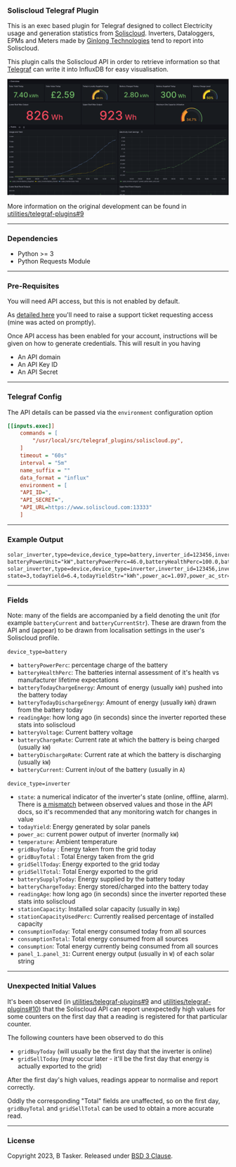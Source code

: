 ### Soliscloud Telegraf Plugin

This is an exec based plugin for Telegraf designed to collect Electricity usage and generation statistics from [Soliscloud](https://www.soliscloud.com/). Inverters, Dataloggers, EPMs and Meters made by [Ginlong Technologies](https://www.ginlong.com/) tend to report  into Soliscloud.

This plugin calls the Soliscloud API in order to retrieve information so that [Telegraf](https://github.com/influxdata/telegraf) can write it into InfluxDB for easy visualisation.

![Screenshot of Grafana dashboard showing information from my Solis inverter](screenshot/grafana.png)

More information on the original development can be found in [utilities/telegraf-plugins#9](https://projects.bentasker.co.uk/gils_projects/issue/utilities/telegraf-plugins/9.html)


----

### Dependencies

* Python >= 3
* Python Requests Module

----

### Pre-Requisites

You will need API access, but this is not enabled by default.

As [detailed here](https://solis-service.solisinverters.com/support/solutions/articles/44002212561-api-access-soliscloud) you'll need to raise a support ticket requesting access (mine was acted on promptly).

Once API access has been enabled for your account, instructions will be given on how to generate credentials. This will result in you having

* An API domain 
* An API Key ID 
* An API Secret



----

### Telegraf Config

The API details can be passed via the `environment` configuration option

```ini
[[inputs.exec]]
    commands = [
        "/usr/local/src/telegraf_plugins/soliscloud.py",
    ]
    timeout = "60s"
    interval = "5m"
    name_suffix = ""
    data_format = "influx"
    environment = [
    "API_ID=",
    "API_SECRET=",
    "API_URL=https://www.soliscloud.com:13333"    
    ]
```

----

### Example Output

```
solar_inverter,type=device,device_type=battery,inverter_id=123456,inverter_sn=78901112,station=13141516178,userId=1920212223,batteryType=1.0,influxdb_database=Systemstats,batteryState=charging batteryPowerUnit="kW",batteryPowerPerc=46.0,batteryHealthPerc=100.0,batteryCurrentStr="A",batteryTodayChargeEnergy=2.5,batteryTodayChargeEnergyStr="kWh",batteryTodayDischargeEnergy=0.3,batteryTodayDischargeEnergyStr="kWh",readingAge=6i,batteryVoltage=50.6,batteryChargeRate=0.612,batteryDischargeRate=0.0,batteryCurrent=12.1
solar_inverter,type=device,device_type=inverter,inverter_id=123456,inverter_sn=78901112,station=13141516178,userId=1920212223,inverter_model=3101,influxdb_database=Systemstats state=3,todayYield=6.4,todayYieldStr="kWh",power_ac=1.097,power_ac_str="kW",temperature=36.8,gridBuyToday=5.0,gridSellToday=0.0,batterySupplyToday=0.3,batteryChargeToday=2.5,readingAge=6i,stationCapacity=3.28,stationCapacityUsedPerc=38.0,consumptionToday=10.0,panel_1=558.0,panel_2=540.0,panel_3=0.0,panel_4=0.0,panel_5=0.0,panel_6=0.0,panel_7=0.0,panel_8=0.0,panel_9=0.0,panel_10=0.0,panel_11=0.0,panel_12=0.0,panel_13=0.0,panel_14=0.0,panel_15=0.0,panel_16=0.0,panel_17=0.0,panel_18=0.0,panel_19=0.0,panel_20=0.0,panel_21=0.0,panel_22=0.0,panel_23=0.0,panel_24=0.0,panel_25=0.0,panel_26=0.0,panel_27=0.0,panel_28=0.0,panel_29=0.0,panel_30=0.0,panel_31=0.0
```

----

### Fields

Note: many of the fields are accompanied by a field denoting the unit (for example `batteryCurrent` and `batteryCurrentStr`). These are drawn from the API and (appear) to be drawn from localisation settings in the user's Soliscloud profile.


`device_type=battery`

- `batteryPowerPerc`: percentage charge of the battery
- `batteryHealthPerc`: The batteries internal assessment of it's health vs manufacturer lifetime expectations
- `batteryTodayChargeEnergy`: Amount of energy (usually `kWh`) pushed into the battery today
- `batteryTodayDischargeEnergy`: Amount of energy (usually `kWh`) drawn from the battery today
- `readingAge`: how long ago (in seconds) since the inverter reported these stats into soliscloud
- `batteryVoltage`: Current battery voltage
- `batteryChargeRate`: Current rate at which the battery is being charged (usually `kW`)
- `batteryDischargeRate`: Current rate at which the battery is discharging (usually `kW`)
- `batteryCurrent`: Current in/out of the battery (usually in `A`)


`device_type=inverter`

- `state`: a numerical indicator of the inverter's state (online, offline, alarm). There is [a mismatch](https://projects.bentasker.co.uk/gils_projects/issue/utilities/telegraf-plugins/9.html#comment4649) between observed values and those in the API docs, so it's recommended that any monitoring watch for changes in value
- `todayYield`: Energy generated by solar panels
- `power_ac`:  current power output of inverter (normally `kW`)
- `temperature`: Ambient temperature 
- `gridBuyToday` : Energy taken from the grid today
- `gridBuyTotal` : Total Energy taken from the grid
- `gridSellToday`: Energy exported to the grid today
- `gridSellTotal`: Total Energy exported to the grid
- `batterySupplyToday`: Energy supplied by the battery today
- `batteryChargeToday`: Energy stored/charged into the battery today
- `readingAge`: how long ago (in seconds) since the inverter reported these stats into soliscloud
- `stationCapacity`: Installed solar capacity (usually in `kWp`)
- `stationCapacityUsedPerc`: Currently realised percentage of installed capacity
- `consumptionToday`: Total energy consumed today from all sources
- `consumptionTotal`: Total energy consumed from all sources
- `consumption`: Total energy currently being consumed from all sources
- `panel_1`..`panel_31`: Current energy output (usually in `W`) of each solar string


----

### Unexpected Initial Values

It's been observed (in [utilities/telegraf-plugins#9](https://projects.bentasker.co.uk/gils_projects/issue/utilities/telegraf-plugins/9.html#comment4648) and [utilities/telegraf-plugins#10](https://projects.bentasker.co.uk/gils_projects/issue/utilities/telegraf-plugins/10.html#comment4661)) that the Soliscloud API can report unexpectedly high values for some counters on the first day that a reading is registered for that particular counter.

The following counters have been observed to do this

- `gridBuyToday` (will usually be the first day that the inverter is online)
- `gridSellToday` (may occur later - it'll be the first day that energy is actually exported to the grid)

After the first day's high values, readings appear to normalise and report correctly.

Oddly the corresponding "Total" fields are unaffected, so on the first day, `gridBuyTotal` and `gridSellTotal` can be used to obtain a more accurate read.


----

### License

Copyright 2023, B Tasker. Released under [BSD 3 Clause](https://www.bentasker.co.uk/pages/licenses/bsd-3-clause.html).
